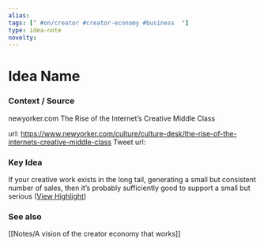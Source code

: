 ```yaml
---
alias: 
tags: [" #on/creator #creator-economy #business  "]
type: idea-note
novelty: 
---
```

# Idea Name

### Context / Source
newyorker.com
The Rise of the Internet’s Creative Middle Class


url: https://www.newyorker.com/culture/culture-desk/the-rise-of-the-internets-creative-middle-class
Tweet url: 

### Key Idea

If your creative work exists in the long tail, generating a small but consistent number of sales, then it’s probably sufficiently good to support a small but serious ([View Highlight](https://instapaper.com/read/1515117458/20067296))

### See also
[[Notes/A vision of the creator economy that works]]
